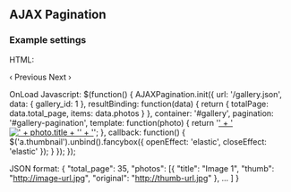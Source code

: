 ## AJAX Pagination

### Example settings

HTML:
    <div id="gallery"></div>
    <div id="gallery-pagination">
        <a class="page-prev">&lsaquo; Previous</a>
        <a class="page-next">Next &rsaquo;</a>
    </div>

OnLoad Javascript:
    $(function() {
      AJAXPagination.init({
        url: '/gallery.json',
        data: { gallery_id: 1 },
        resultBinding: function(data) {
          return {
            totalPage: data.total_page,
            items: data.photos
          }
        },
        container: '#gallery',
        pagination: '#gallery-pagination',
        template: function(photo) {
          return '<a href="' + photo.original + '" class="thumbnail" rel="gallery-group">' +
                 '<img src="' + photo.thumb + '" alt="' +   photo.title + '" title="' + photo.title + '"/>' +
                 '</a>';
        },
        callback: function() {
          $('a.thumbnail').unbind().fancybox({
            openEffect: 'elastic',
            closeEffect: 'elastic'
          });
        }
      });
    });

JSON format:
    {
      "total_page": 35,
      "photos": [{
         "title": "Image 1",
         "thumb": "http://image-url.jpg",
         "original": "http://thumb-url.jpg"
      }, ... ]
    }